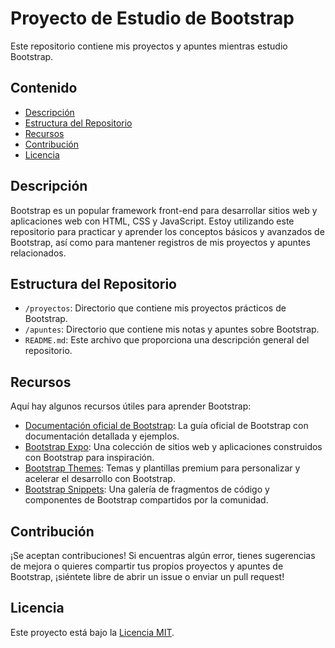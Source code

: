 # Proyecto de Estudio de Bootstrap

Este repositorio contiene mis proyectos y apuntes mientras estudio Bootstrap.

## Contenido

- [Descripción](#descripción)
- [Estructura del Repositorio](#estructura-del-repositorio)
- [Recursos](#recursos)
- [Contribución](#contribución)
- [Licencia](#licencia)

## Descripción

Bootstrap es un popular framework front-end para desarrollar sitios web y aplicaciones web con HTML, CSS y JavaScript. Estoy utilizando este repositorio para practicar y aprender los conceptos básicos y avanzados de Bootstrap, así como para mantener registros de mis proyectos y apuntes relacionados.

## Estructura del Repositorio

- `/proyectos`: Directorio que contiene mis proyectos prácticos de Bootstrap.
- `/apuntes`: Directorio que contiene mis notas y apuntes sobre Bootstrap.
- `README.md`: Este archivo que proporciona una descripción general del repositorio.

## Recursos

Aquí hay algunos recursos útiles para aprender Bootstrap:

- [Documentación oficial de Bootstrap](https://getbootstrap.com/docs/): La guía oficial de Bootstrap con documentación detallada y ejemplos.
- [Bootstrap Expo](https://expo.getbootstrap.com/): Una colección de sitios web y aplicaciones construidos con Bootstrap para inspiración.
- [Bootstrap Themes](https://themes.getbootstrap.com/): Temas y plantillas premium para personalizar y acelerar el desarrollo con Bootstrap.
- [Bootstrap Snippets](https://bootsnipp.com/): Una galería de fragmentos de código y componentes de Bootstrap compartidos por la comunidad.

## Contribución

¡Se aceptan contribuciones! Si encuentras algún error, tienes sugerencias de mejora o quieres compartir tus propios proyectos y apuntes de Bootstrap, ¡siéntete libre de abrir un issue o enviar un pull request!

## Licencia

Este proyecto está bajo la [Licencia MIT](LICENSE).
